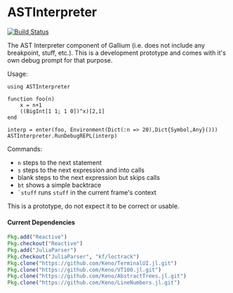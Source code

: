 # ASTInterpreter

[![Build Status](https://travis-ci.org/Keno/ASTInterpreter.jl.svg?branch=master)](https://travis-ci.org/Keno/ASTInterpreter.jl)

The AST Interpreter component of Gallium (i.e. does not include any breakpoint,
  stuff, etc.). This is a development prototype and comes with it's own debug
  prompt for that purpose.
  
Usage:
```
using ASTInterpreter

function foo(n)
    x = n+1
    ((BigInt[1 1; 1 0])^x)[2,1]
end

interp = enter(foo, Environment(Dict(:n => 20),Dict{Symbol,Any}()))
ASTInterpreter.RunDebugREPL(interp)
```
Commands:
- `n` steps to the next statement
- `s` steps to the next expression and into calls
- blank steps to the next expression but skips calls
- `bt` shows a simple backtrace
- ``` `stuff ``` runs `stuff` in the current frame's context

This is a prototype, do not expect it to be correct or usable.

#### Current Dependencies

```julia
Pkg.add("Reactive")
Pkg.checkout("Reactive")
Pkg.add("JuliaParser")
Pkg.checkout("JuliaParser", "kf/loctrack")
Pkg.clone("https://github.com/Keno/TerminalUI.jl.git")
Pkg.clone("https://github.com/Keno/VT100.jl.git")
Pkg.clone("https://github.com/Keno/AbstractTrees.jl.git")
Pkg.clone("https://github.com/Keno/LineNumbers.jl.git")
```
